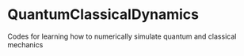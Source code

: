 # QuantumClassicalDynamics
Codes for learning how to numerically simulate quantum and classical mechanics
